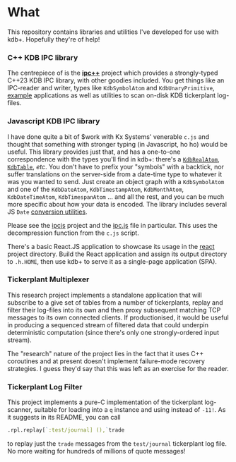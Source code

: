 # What
This repository contains libraries and utilities I've developed for use with kdb+. Hopefully they're of help! 

### C++ KDB IPC library

The centrepiece of is the [**ipc++**](ipc++) project which provides a strongly-typed C++23 KDB IPC library, with other goodies included. You get things like an IPC-reader and writer, types like `KdbSymbolAtom` and `KdbUnaryPrimitive`, [example](ipc++/examples) applications as well as utilities to scan on-disk KDB tickerplant log-files. 

### Javascript KDB IPC library

I have done quite a bit of $work with Kx Systems' venerable `c.js` and thought that something with stronger typing (in Javascript, ho ho) would be useful. This library provides just that, and has a one-to-one correspondence with the types you'll find in kdb+: there's a [`KdbRealAtom`](ipcjs/src/ipc.js#L482), [`KdbTable`](ipcjs/src/ipc.js#L1220), _etc_. You don't have to prefix your "symbols" with a backtick, nor suffer translations on the server-side from a date-time type to whatever it was you wanted to send. Just create an object graph with a `KdbSymbolAtom` and one of the `KdbDateAtom`, `KdbTimestampAtom`, `KdbMonthAtom`, `KdbDateTimeAtom`, `KdbTimespanAtom` ... and all the rest, and you can be much more specific about how your data is encoded. The library includes several JS `Date` [conversion utilities](ipcjs/src/ipc.js#L115).

Please see the [ipcjs](ipcjs) project and the [ipc.js](ipcjs/src/ipc.js) file in particular. This uses the decompression function from the `c.js` script.

There's a basic React.JS application to showcase its usage in the [react](react) project directory. Build the React application and assign its output directory to `.h.HOME`, then use kdb+ to serve it as a single-page application (SPA).

### Tickerplant Multiplexer

This research project implements a standalone application that will subscribe to a give set of tables from a number of tickerplants, replay and filter their log-files into its own and then proxy subsequent matching TCP messages to its own connected clients. If productionised, it would be useful in producing a sequenced stream of filtered data that could underpin deterministic computation (since there's only one strongly-ordered input stream). 

The "research" nature of the project lies in the fact that it uses C++ coroutines and at present doesn't implement failure-mode recovery strategies. I guess they'd say that this was left as an exercise for the reader. 

### Tickerplant Log Filter

This project implements a pure-C implementation of the tickerplant log-scanner, suitable for loading into a `q` instance and using instead of `-11!`. As it suggests in its README, you can call 
```q
.rpl.replay[`:test/journal] (),`trade
```
to replay just the `trade` messages from the `test/journal` tickerplant log file. No more waiting for hundreds of millions of quote messages!
